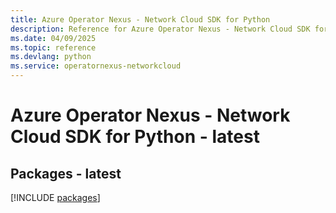 ```yaml
---
title: Azure Operator Nexus - Network Cloud SDK for Python
description: Reference for Azure Operator Nexus - Network Cloud SDK for Python
ms.date: 04/09/2025
ms.topic: reference
ms.devlang: python
ms.service: operatornexus-networkcloud
---
```

# Azure Operator Nexus - Network Cloud SDK for Python - latest
## Packages - latest
[!INCLUDE [packages](operator-nexus---network-cloud-index.md)]